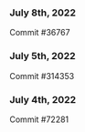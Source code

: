 ### July 8th, 2022

Commit #36767

### July 5th, 2022

Commit #314353


### July 4th, 2022

Commit #72281
